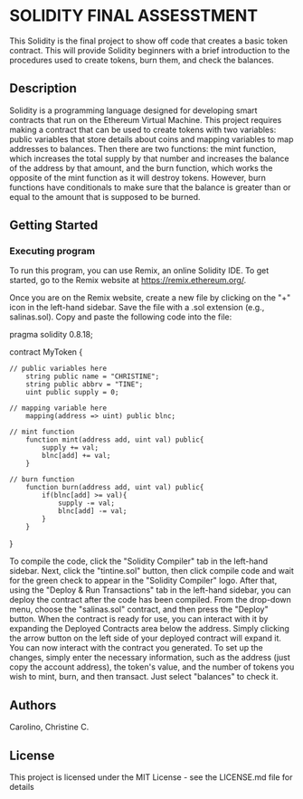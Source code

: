# SOLIDITY FINAL ASSESSTMENT

This Solidity is the final project to show off code that creates a basic token contract. This will provide Solidity beginners with a brief introduction to the procedures used to create tokens, burn them, and check the balances. 

## Description

Solidity is a programming language designed for developing smart contracts that run on the Ethereum Virtual Machine. This project requires making a contract that can be used to create tokens with two variables: public variables that store details about coins and mapping variables to map addresses to balances. Then there are two functions: the mint function, which increases the total supply by that number and increases the balance of the address by that amount, and the burn function, which works the opposite of the mint function as it will destroy tokens. However, burn functions have conditionals to make sure that the balance is greater than or equal to the amount that is supposed to be burned. 

## Getting Started

### Executing program

To run this program, you can use Remix, an online Solidity IDE. To get started, go to the Remix website at https://remix.ethereum.org/.

Once you are on the Remix website, create a new file by clicking on the "+" icon in the left-hand sidebar. Save the file with a .sol extension (e.g., salinas.sol). Copy and paste the following code into the file:

pragma solidity 0.8.18;

contract MyToken {
    
    // public variables here
        string public name = "CHRISTINE";
        string public abbrv = "TINE";
        uint public supply = 0;

    // mapping variable here
        mapping(address => uint) public blnc;

    // mint function
        function mint(address add, uint val) public{
            supply += val;
            blnc[add] += val;
        }
        
    // burn function
        function burn(address add, uint val) public{
            if(blnc[add] >= val){
                supply -= val;
                blnc[add] -= val;
            }
        }
}


To compile the code, click the "Solidity Compiler" tab in the left-hand sidebar. Next, click the "tintine.sol" button, then click compile code and wait for the green check to appear in the "Solidity Compiler" logo. After that, using the "Deploy & Run Transactions" tab in the left-hand sidebar, you can deploy the contract after the code has been compiled. From the drop-down menu, choose the "salinas.sol" contract, and then press the "Deploy" button. When the contract is ready for use, you can interact with it by expanding the Deployed Contracts area below the address. Simply clicking the arrow button on the left side of your deployed contract will expand it. You can now interact with the contract you generated. To set up the changes, simply enter the necessary information, such as the address (just copy the account address), the token's value, and the number of tokens you wish to mint, burn, and then transact. Just select "balances" to check it.


## Authors

Carolino, Christine C.


## License

This project is licensed under the MIT License - see the LICENSE.md file for details

